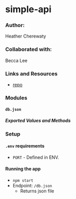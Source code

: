 # simple-api

### Author: 
Heather Cherewaty

### Collaborated with:
Becca Lee


### Links and Resources
* [repo](https://github.com/hcherewaty/simple-api)


### Modules
#### `db.json`
##### Exported Values and Methods

### Setup
#### `.env` requirements
* `PORT` - Defined in ENV.

#### Running the app
* `npm start`
* Endpoint: `/db.json`
  * Returns json file